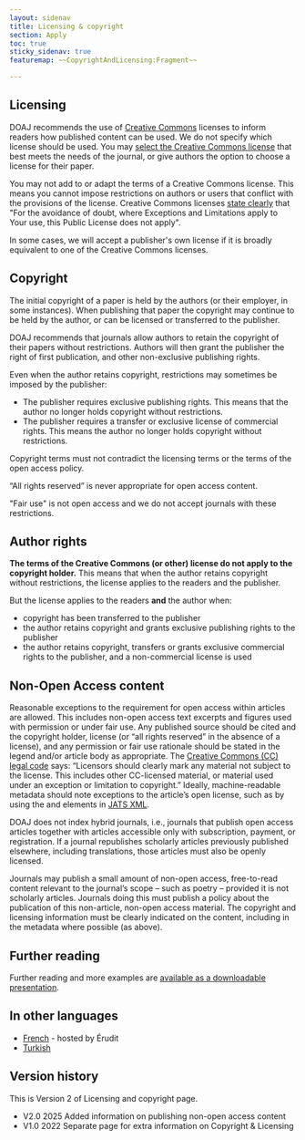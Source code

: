 ```yaml
---
layout: sidenav
title: Licensing & copyright
section: Apply
toc: true
sticky_sidenav: true
featuremap: ~~CopyrightAndLicensing:Fragment~~

---
```


## Licensing

DOAJ recommends the use of [Creative Commons](https://creativecommons.org/share-your-work/) licenses to inform readers how published content can be used. We do not specify which license should be used. You may [select the Creative Commons license](https://creativecommons.org/choose/) that best meets the needs of the journal, or give authors the option to choose a license for their paper. 

You may not add to or adapt the terms of a Creative Commons license. This means you cannot impose restrictions on authors or users that conflict with the provisions of the license. Creative Commons licenses [state clearly](https://creativecommons.org/licenses/by-sa/4.0/legalcode) that "For the avoidance of doubt, where Exceptions and Limitations apply to Your use, this Public License does not apply".

In some cases, we will accept a publisher's own license if it is broadly equivalent to one of the Creative Commons licenses.


## Copyright

The initial copyright of a paper is held by the authors (or their employer, in some instances). When publishing that paper the copyright may continue to be held by the author, or can be licensed or transferred to the publisher.

DOAJ recommends that journals allow authors to retain the copyright of their papers without restrictions. Authors will then grant the publisher the right of first publication, and other non-exclusive publishing rights.

Even when the author retains copyright, restrictions may sometimes be imposed by the publisher:

 - The publisher requires exclusive publishing rights. This means that the author no longer holds copyright without restrictions.
 - The publisher requires a transfer or exclusive license of commercial rights. This means the author no longer holds copyright without restrictions.

Copyright terms must not contradict the licensing terms or the terms of the open access policy.

“All rights reserved” is never appropriate for open access content.

"Fair use" is not open access and we do not accept journals with these restrictions. 


## Author rights

**The terms of the Creative Commons (or other) license do not apply to the copyright holder.** This means that when the author retains copyright without restrictions, the license applies to the readers and the publisher.

But the license applies to the readers **and** the author when:

- copyright has been transferred to the publisher
- the author retains copyright and grants exclusive publishing rights to the publisher
- the author retains copyright, transfers or grants exclusive commercial rights to the publisher, and a non-commercial license is used


## Non-Open Access content

Reasonable exceptions to the requirement for open access within articles are allowed. This includes non-open access text excerpts and figures used with permission or under fair use. Any published source should be cited and the copyright holder, license (or “all rights reserved” in the absence of a license), and any permission or fair use rationale should be stated in the legend and/or article body as appropriate. The [Creative Commons (CC) legal code](https://creativecommons.org/licenses/by/4.0/legalcode.en) says: “Licensors should clearly mark any material not subject to the license. This includes other CC-licensed material, or material used under an exception or limitation to copyright.” Ideally, machine-readable metadata should note exceptions to the article’s open license, such as by using the <permissions> and <attrib> elements in [JATS XML](https://jats.nlm.nih.gov/).

DOAJ does not index hybrid journals, i.e., journals that publish open access articles together with articles accessible only with subscription, payment, or registration. If a journal republishes scholarly articles previously published elsewhere, including translations, those articles must also be openly licensed.

Journals may publish a small amount of non-open access, free-to-read content relevant to the journal’s scope – such as poetry – provided it is not scholarly articles. Journals doing this must publish a policy about the publication of this non-article, non-open access material. The copyright and licensing information must be clearly indicated on the content, including in the metadata where possible (as above).


## Further reading

Further reading and more examples are [available as a downloadable presentation](https://drive.google.com/drive/folders/190BgMV0ImGk-gUpHu5ai_R-uvO8NDAB8?usp=sharing).

## In other languages

- [French](https://www.erudit.org/public/documents/licencedroitsauteursDOAJ.pdf) - hosted by Érudit
- [Turkish](https://drive.google.com/file/d/1gcdB3bfMvlOMeWeRV4UFCPoTQiouHDtb/view?usp=sharing)

## Version history

This is Version 2 of Licensing and copyright page.

- V2.0 2025 Added information on publishing non-open access content
- V1.0 2022 Separate page for extra information on Copyright & Licensing

